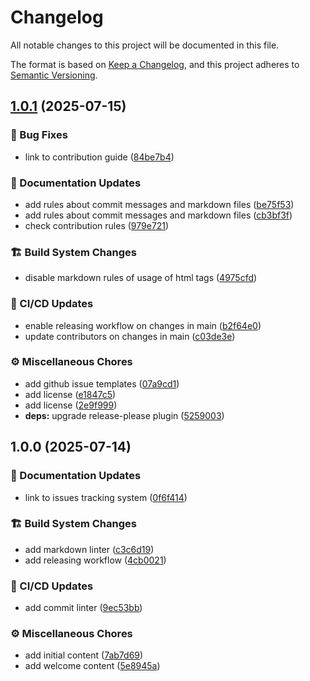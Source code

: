 # Changelog
<!-- markdownlint-disable MD024 -->

All notable changes to this project will be documented in this file.

The format is based on [Keep a Changelog](https://keepachangelog.com/en/1.1.0/),
and this project adheres to [Semantic Versioning](https://semver.org/spec/v2.0.0.html).

## [1.0.1](https://github.com/rmarting/innersource-for-newbies/compare/v1.0.0...v1.0.1) (2025-07-15)


### 🐛 Bug Fixes

* link to contribution guide ([84be7b4](https://github.com/rmarting/innersource-for-newbies/commit/84be7b430ea3f11bd048da79d8764d03d84ab684))


### 📝 Documentation Updates

* add rules about commit messages and markdown files ([be75f53](https://github.com/rmarting/innersource-for-newbies/commit/be75f53a54f6b2c19decf910c8f1b6f73a99a37e))
* add rules about commit messages and markdown files ([cb3bf3f](https://github.com/rmarting/innersource-for-newbies/commit/cb3bf3fd1c378d808c8daa63f7f0a9752d5bc0a8))
* check contribution rules ([979e721](https://github.com/rmarting/innersource-for-newbies/commit/979e72180a9c403c13fe63cfcc7366d98180b4ff))


### 🏗️ Build System Changes

* disable markdown rules of usage of html tags ([4975cfd](https://github.com/rmarting/innersource-for-newbies/commit/4975cfd45593f73a41834a576de954db78aec3f3))


### 👷 CI/CD Updates

* enable releasing workflow on changes in main ([b2f64e0](https://github.com/rmarting/innersource-for-newbies/commit/b2f64e06852ccf0c5b9b4bb6f858696b4beb66cc))
* update contributors on changes in main ([c03de3e](https://github.com/rmarting/innersource-for-newbies/commit/c03de3ef426c89033fc4c77d4a2b5b17da0d0ebf))


### ⚙️ Miscellaneous Chores

* add github issue templates ([07a9cd1](https://github.com/rmarting/innersource-for-newbies/commit/07a9cd10b99fa7fefa028eda042dc7799a93e1dc))
* add license ([e1847c5](https://github.com/rmarting/innersource-for-newbies/commit/e1847c574e237dc6e4ffe9f291a0aa330e67a2c6))
* add license ([2e9f999](https://github.com/rmarting/innersource-for-newbies/commit/2e9f9999d89f40dbe67d497a7fe598ccd95e5ba8))
* **deps:** upgrade release-please plugin ([5259003](https://github.com/rmarting/innersource-for-newbies/commit/5259003088cae8481382d911bf8469c380c04395))

## 1.0.0 (2025-07-14)


### 📝 Documentation Updates

* link to issues tracking system ([0f6f414](https://github.com/rmarting/innersource-for-newbies/commit/0f6f414e87567bbb783a3c2b019e1311fc8a6187))


### 🏗️ Build System Changes

* add markdown linter ([c3c6d19](https://github.com/rmarting/innersource-for-newbies/commit/c3c6d19ddbde86d8b81dac53f376d63d994e912c))
* add releasing workflow ([4cb0021](https://github.com/rmarting/innersource-for-newbies/commit/4cb0021cf7bd35afeba52328abe3d9264ee24b32))


### 👷 CI/CD Updates

* add commit linter ([9ec53bb](https://github.com/rmarting/innersource-for-newbies/commit/9ec53bbae4c13462fa9b46b50e5da5624f101505))


### ⚙️ Miscellaneous Chores

* add initial content ([7ab7d69](https://github.com/rmarting/innersource-for-newbies/commit/7ab7d696c3cf4ec4e77d1c0c97c51795c15d6275))
* add welcome content ([5e8945a](https://github.com/rmarting/innersource-for-newbies/commit/5e8945ae1cc6e61cd4026a083e1315cdc95c35c5))
